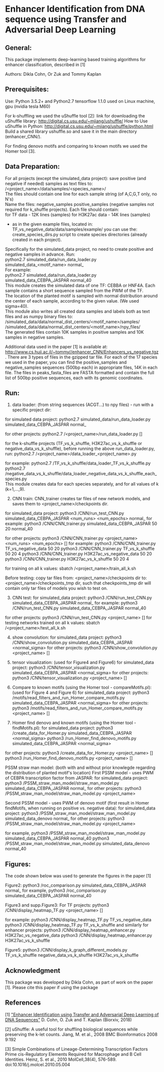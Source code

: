 Enhancer Identification from DNA sequence using Transfer and Adversarial Deep Learning
======================================================================================

General:
---------

This package implements deep-learning based training algorithms for enhancer classification, described in [1]

Authors: Dikla Cohn, Or Zuk and Tommy Kaplan

Prerequisites:
--------------
Use:
Python 3.5.2+ and Python2.7
tensorflow 1.1.0
used on Linux machine, gpu (nvidia tesla M60)


For k-shuffling we used the uShuffle tool [2]:
link for downloading the uShuffle library: 
http://digital.cs.usu.edu/~mjiang/ushuffle/
How to Use uShuffle in Python:
http://digital.cs.usu.edu/~mjiang/ushuffle/python.html
Build a shared library ushuffle.so and save it in the main directory (enhancer_CNN/). 

For finding denovo motifs and comparing to known motifs we used the Homer tool [3].



Data Preparation:
-----------------
For all projects (except the simulated_data project):
save positive (and negative if needed) samples as text files to: /<project_name>/data/samples/<species_name>/  <br /> 
The files should contain one line for each sample string (of A,C,G,T only, no N's)  <br /> 
Name the files: 
negative_samples
positive_samples
(negative samples not required for k_shuffle projects).
Each file should contain:  <br /> 
for TF data - 12K lines (samples)
for H3K27ac data - 14K lines (samples)
- as in the given example files, located in: TF_vs_negative_data/data/samples/example/
you can use the: create_species_dirs.py script to create species directories (already created in each project). 

 
Specifically for the simulated_data project, no need to create positive and negative samples in advance.
Run:  <br /> 
python2.7 simulated_data/run_data_loader.py simulated_data_<motif_name> normal_<sigma>  <br /> 
For example:  <br /> 
python2.7 simulated_data/run_data_loader.py simulated_data_CEBPA_JASPAR normal_40  <br /> 
This module creates the simulated data of one TF: CEBBA or HNF4A.
Each sample contains a short sequence sampled from the PWM of the TF.  <br /> 
The location of the planted motif is sampled with normal distribution around the center of each sample, according to the given <sigma> value. (We used sigma=40).  <br /> 
This module also writes all created data samples and labels both as text files and as numpy binary files to: 
/simulated_data/data/normal_dist_centers/<motif_name>/samples/  <br /> 
/simulated_data/data/normal_dist_centers/<motif_name>/npy_files/  <br /> 
The generated files contain 10K samples in positive samples and 10K samples in negative samples. <br />

Additional data used in the paper [1] is available at: 
http://www.cs.huji.ac.il/~tommy//enhancer_CNN/Enhancers_vs_negative.tgz. 
There are 3 types of files in the gzipped tar file.
For each of the 17 species we used in the paper, you can find the positive_samples and negative_samples sequences (500bp each) in appropriate files, 14K in each file.
The files in peaks_fasta_files are FASTA formatted and contain the full list of 500bp positive sequences, each with its genomic coordinates.



Run:
----

1. data loader: (from string sequences (ACGT...) to npy files) - run with a specific project dir: 

for simulated data project:
python2.7 simulated_data/run_data_loader.py simulated_data_CEBPA_JASPAR normal_<sigma>

for other projects:
python2.7 /<project_name>/run_data_loader.py [<k>]

for the k-shuffle projects (TF_vs_k_shuffle, H3K27ac_vs_k_shuffle or negative_data_vs_k_shuffle), before running the above run_data_loader.py, run:
python2.7 /<project_name>/data_loader_<project_name>.py

for example:
python2.7 /TF_vs_k_shuffle/data_loader_TF_vs_k_shuffle.py <br />
python2.7 /negative_data_vs_k_shuffle/data_loader_negative_data_vs_k_shuffle_each_species.py  <br />
This module creates data for each species separately, and for all values of k (k=1,...,9).

2. CNN train:
CNN_trainer creates tar files of new network models, and saves them to <project_name>/checkpoints dir. 

for simulated_data project:
python3 /CNN/run_test_CNN.py simulated_data_CEBPA_JASPAR <num_runs> <num_epochs> normal_<sigma>
for example:
python3 /CNN/CNN_trainer.py simulated_data_CEBPA_JASPAR 50 20 normal_40

for other projects:
python3 /CNN/CNN_trainer.py <project_name> <num_runs> <num_epochs> [<k>]
for example:
python3 /CNN/CNN_trainer.py TF_vs_negative_data 50 20
python3 /CNN/CNN_trainer.py TF_vs_k_shuffle 50 20 4
python3 /CNN/CNN_trainer.py H3K27ac_vs_negative_data 50 20
python3 /CNN/CNN_trainer.py H3K27ac_vs_k_shuffle 50 20 4

for training on all k values:
sbatch /<project_name>/train_all_k.sh

Before testing:
copy tar files from: <project_name>/checkpoints dir to: <project_name>/checkpoints_tmp dir,
such that checkpoints_tmp dir will contain only tar files of models you wish to test on.

3. CNN test:
for simulated_data project:
python3 /CNN/run_test_CNN.py simulated_data_CEBPA_JASPAR normal_<sigma>
for example:
python3 /CNN/run_test_CNN.py simulated_data_CEBPA_JASPAR normal_40

for other projects:
python3 /CNN/run_test_CNN.py <project_name> [<k>]
for testing networks trained on all k values:
sbatch /<project_name>/test_all_k.sh

4. show convolution:
for simulated_data project:
python3 /CNN/show_convolution.py simulated_data_CEBPA_JASPAR <normal_sigma>
for other projects:
python3 /CNN/show_convolution.py <project_name> [<k>]

5. tensor visualization: (used for Figure4 and Figure6)
for simulated_data project:
python3 /CNN/tensor_visualization.py simulated_data_CEBPA_JASPAR <normal_sigma>
for other projects:
python3 /CNN/tensor_visualization.py <project_name> [<k>]

6. Compare to known motifs (using the Homer tool - compareMotifs.pl):  (used for Figure 4 and Figure 6)
for simulated_data project:
python3 /motifs/read_filters_and_run_Homer_compare_motifs.py simulated_data_CEBPA_JASPAR <normal_sigma>
for other projects:
python3 /motifs/read_filters_and_run_Homer_compare_motifs.py <project_name> [<k>]

7. Homer find denovo and known motifs (using the Homer tool - findMotifs.pl):
for simulated_data project:
python3 /create_data_for_Homer.py simulated_data_CEBPA_JASPAR <normal_sigma>
python3 /run_Homer_find_denovo_motifs.py simulated_data_CEBPA_JASPAR <normal_sigma> 

for other projects:
python3 /create_data_for_Homer.py <project_name> [<k>]
python3 /run_Homer_find_denovo_motifs.py <project_name> [<k>]



PSSM straw man model: (both with and without prior knowlegde regarding the distribution of planted motif's location)
First PSSM model - uses PWM of CEBPA transcription factor from JASPAR:
for simulated_data project:
python3 /PSSM_straw_man_model/straw_man_model.py simulated_data_CEBPA_JASPAR normal_<sigma>
for other projects:
python3 /PSSM_straw_man_model/straw_man_model.py <project_name>

Second PSSM model - uses PWM of denovo motif (first result in Homer findMotifs, when running on positive vs. negative data):
for simulated_data project:
python3 /PSSM_straw_man_model/straw_man_model.py simulated_data_denovo normal_<sigma>
for other projects:
python3 /PSSM_straw_man_model/straw_man_model.py <project_name>

for example,
python3 /PSSM_straw_man_model/straw_man_model.py simulated_data_CEBPA_JASPAR normal_40
python3 /PSSM_straw_man_model/straw_man_model.py simulated_data_denovo normal_40




Figures:
--------

The code shown below was used to generate the figures in the paper [1] 

Figure2:
python3 /roc_comparison.py simulated_data_CEBPA_JASPAR normal_<sigma>
for example,
python3 /roc_comparison.py simulated_data_CEBPA_JASPAR normal_40

Figure3 and supp.Figure3:
For TF projects:
python3 /CNN/display_heatmap_TF.py <project_name> [<k>]

for example:
python3 /CNN/display_heatmap_TF.py TF_vs_negative_data
python3 /CNN/display_heatmap_TF.py TF_vs_k_shuffle <k>
and similarly for enhancer projects:
python3 /CNN/display_heatmap_enhancer.py H3K27ac_vs_negative_data
python3 /CNN/display_heatmap_enhancer.py H3K27ac_vs_k_shuffle <k>

Figure5:
python3 /CNN/display_k_graph_different_models.py TF_vs_k_shuffle negative_data_vs_k_shuffle H3K27ac_vs_k_shuffle


Acknowledgment
--------------
This package was developed by Dikla Cohn, as part of work on the paper [1]. Please cite this paper if using the package


References
----------
[1] 
["Enhancer Identification using Transfer and Adversarial Deep Learning of DNA Sequences"](https://www.biorxiv.org/content/early/2018/02/13/264200)
D. Cohn, O. Zuk and T. Kaplan (Biorxiv, 2018)

[2] uShuffle: A useful tool for shuffling biological sequences while preserving the k-let counts.
Jiang, M. et al., 2008
BMC Bioinformatics 2008 9:192

[3] Simple Combinations of Lineage-Determining Transcription Factors Prime cis-Regulatory Elements Required for Macrophage and B Cell Identities.
Heinz, S. et al., 2010
MolCell,38(4), 576-589.
doi:10.1016/j.molcel.2010.05.004






